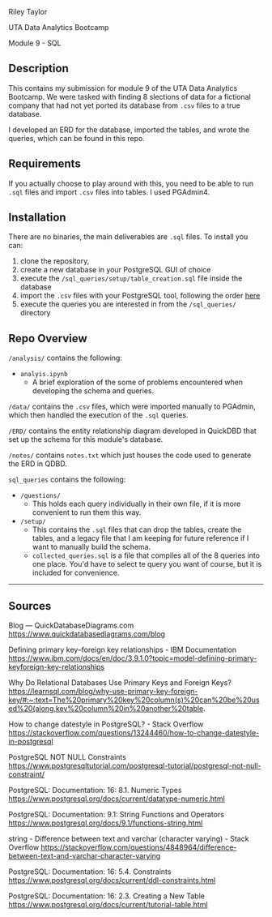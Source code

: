 Riley Taylor

UTA Data Analytics Bootcamp

Module 9 - SQL




## Description

This contains my submission for module 9 of the UTA Data Analytics Bootcamp. We were tasked with finding 8 slections of data for a fictional company that had not yet ported its database from `.csv` files to a true database. 

I developed an ERD for the database, imported the tables, and wrote the queries, which can be found in this repo.

## Requirements

If you actually choose to play around with this, you need to be able to run `.sql` files and import `.csv` files into tables. I used PGAdmin4. 

## Installation

There are no binaries, the main deliverables are `.sql` files. To install you can:
1.  clone the repository, 
2.  create a new database in your PostgreSQL GUI of choice
3.  execute the `/sql_queries/setup/table_creation.sql` file inside the database
4.  import the `.csv` files with your PostgreSQL tool, following the order [here](/analysis/analysis.ipynb)
5.  execute the queries you are interested in from the `/sql_queries/` directory


## Repo Overview 

`/analysis/` contains the following:

-   `analyis.ipynb`
    -   A brief exploration of the some of problems encountered when developing the schema and queries. 


`/data/` contains the `.csv` files, which were imported manually to PGAdmin, which then handled the execution of the `.sql` queries. 
 
`/ERD/` contains the entity relationship diagram developed in QuickDBD that set up the schema for this module's database. 

`/notes/` contains `notes.txt` which just houses the code used to generate the ERD in QDBD.

`sql_queries` contains the following:

-   `/questions/`
    -   This holds each query individually in their own file, if it is more convenient to run them this way. 
-   `/setup/`
    -   This contains the `.sql` files that can drop the tables, create the tables, and a legacy file that I am keeping for future reference if I want to manually build the schema. 
    -   `collected_queries.sql` is a file that compiles all of the 8 queries into one place. You'd have to select te query you want of course, but it is included for convenience.  



-----------------------------

## Sources 

Blog — QuickDatabaseDiagrams.com
https://www.quickdatabasediagrams.com/blog

Defining primary key–foreign key relationships - IBM Documentation
https://www.ibm.com/docs/en/doc/3.9.1.0?topic=model-defining-primary-keyforeign-key-relationships

Why Do Relational Databases Use Primary Keys and Foreign Keys?
https://learnsql.com/blog/why-use-primary-key-foreign-key/#:~:text=The%20primary%20key%20column(s)%20can%20be%20used%20(along,key%20column%20in%20another%20table.

How to change datestyle in PostgreSQL? - Stack Overflow
https://stackoverflow.com/questions/13244460/how-to-change-datestyle-in-postgresql

PostgreSQL NOT NULL Constraints
https://www.postgresqltutorial.com/postgresql-tutorial/postgresql-not-null-constraint/

PostgreSQL: Documentation: 16: 8.1. Numeric Types
https://www.postgresql.org/docs/current/datatype-numeric.html

PostgreSQL: Documentation: 9.1: String Functions and Operators
https://www.postgresql.org/docs/9.1/functions-string.html

string - Difference between text and varchar (character varying) - Stack Overflow
https://stackoverflow.com/questions/4848964/difference-between-text-and-varchar-character-varying

PostgreSQL: Documentation: 16: 5.4. Constraints
https://www.postgresql.org/docs/current/ddl-constraints.html

PostgreSQL: Documentation: 16: 2.3. Creating a New Table
https://www.postgresql.org/docs/current/tutorial-table.html



